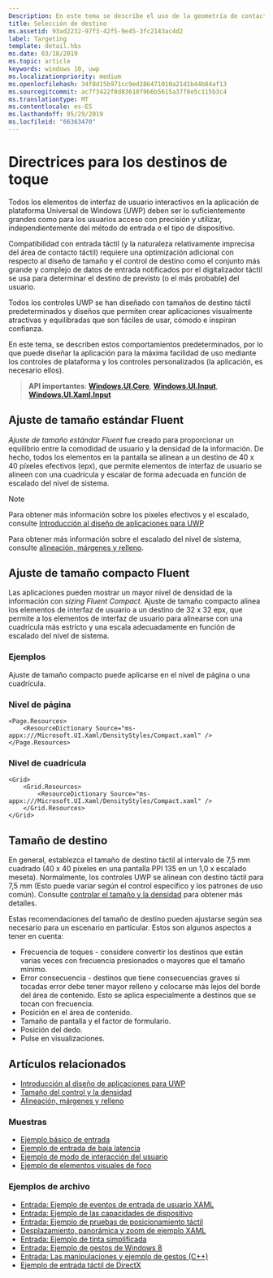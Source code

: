 ```yaml
---
Description: En este tema se describe el uso de la geometría de contacto para la selección táctil del destino y se proporcionan procedimientos recomendados para la selección del destino en aplicaciones de Windows Runtime.
title: Selección de destino
ms.assetid: 93ad2232-97f3-42f5-9e45-3fc2143ac4d2
label: Targeting
template: detail.hbs
ms.date: 03/18/2019
ms.topic: article
keywords: windows 10, uwp
ms.localizationpriority: medium
ms.openlocfilehash: 34f8d15b971cc9ed286471010a21d1b44b84af13
ms.sourcegitcommit: ac7f3422f8d83618f9b6b5615a37f8e5c115b3c4
ms.translationtype: MT
ms.contentlocale: es-ES
ms.lasthandoff: 05/29/2019
ms.locfileid: "66363470"
---
```

# <a name="guidelines-for-touch-targets"></a>Directrices para los destinos de toque

Todos los elementos de interfaz de usuario interactivos en la aplicación de plataforma Universal de Windows (UWP) deben ser lo suficientemente grandes como para los usuarios acceso con precisión y utilizar, independientemente del método de entrada o el tipo de dispositivo.

Compatibilidad con entrada táctil (y la naturaleza relativamente imprecisa del área de contacto táctil) requiere una optimización adicional con respecto al diseño de tamaño y el control de destino como el conjunto más grande y complejo de datos de entrada notificados por el digitalizador táctil se usa para determinar el destino de previsto (o el más probable) del usuario.

Todos los controles UWP se han diseñado con tamaños de destino táctil predeterminados y diseños que permiten crear aplicaciones visualmente atractivas y equilibradas que son fáciles de usar, cómodo e inspiran confianza.

En este tema, se describen estos comportamientos predeterminados, por lo que puede diseñar la aplicación para la máxima facilidad de uso mediante los controles de plataforma y los controles personalizados (la aplicación, es necesario ellos).

> **API importantes**: [**Windows.UI.Core**](https://docs.microsoft.com/uwp/api/Windows.UI.Core), [**Windows.UI.Input**](https://docs.microsoft.com/uwp/api/Windows.UI.Input), [**Windows.UI.Xaml.Input**](https://docs.microsoft.com/uwp/api/Windows.UI.Xaml.Input)

## <a name="fluent-standard-sizing"></a>Ajuste de tamaño estándar Fluent

*Ajuste de tamaño estándar Fluent* fue creado para proporcionar un equilibrio entre la comodidad de usuario y la densidad de la información. De hecho, todos los elementos en la pantalla se alinean a un destino de 40 x 40 píxeles efectivos (epx), que permite elementos de interfaz de usuario se alineen con una cuadrícula y escalar de forma adecuada en función de escalado del nivel de sistema.

> [!NOTE]
>Para obtener más información sobre los píxeles efectivos y el escalado, consulte [Introducción al diseño de aplicaciones para UWP](../basics/design-and-ui-intro.md#effective-pixels-and-scaling)
>
> Para obtener más información sobre el escalado del nivel de sistema, consulte [alineación, márgenes y relleno](../layout/alignment-margin-padding.md).

## <a name="fluent-compact-sizing"></a>Ajuste de tamaño compacto Fluent

Las aplicaciones pueden mostrar un mayor nivel de densidad de la información con *sizing Fluent Compact*. Ajuste de tamaño compacto alinea los elementos de interfaz de usuario a un destino de 32 x 32 epx, que permite a los elementos de interfaz de usuario para alinearse con una cuadrícula más estricto y una escala adecuadamente en función de escalado del nivel de sistema.

### <a name="examples"></a>Ejemplos

Ajuste de tamaño compacto puede aplicarse en el nivel de página o una cuadrícula.

### <a name="page-level"></a>Nivel de página

```xaml
<Page.Resources>
    <ResourceDictionary Source="ms-appx:///Microsoft.UI.Xaml/DensityStyles/Compact.xaml" />
</Page.Resources>
```

### <a name="grid-level"></a>Nivel de cuadrícula

```xaml
<Grid>
    <Grid.Resources>
        <ResourceDictionary Source="ms-appx:///Microsoft.UI.Xaml/DensityStyles/Compact.xaml" />
    </Grid.Resources>
</Grid>
```

## <a name="target-size"></a>Tamaño de destino

En general, establezca el tamaño de destino táctil al intervalo de 7,5 mm cuadrado (40 x 40 píxeles en una pantalla PPI 135 en un 1,0 x escalado meseta). Normalmente, los controles UWP se alinean con destino táctil para 7,5 mm (Esto puede variar según el control específico y los patrones de uso común). Consulte [controlar el tamaño y la densidad](../style/spacing.md) para obtener más detalles.

Estas recomendaciones del tamaño de destino pueden ajustarse según sea necesario para un escenario en particular. Estos son algunos aspectos a tener en cuenta:

- Frecuencia de toques - considere convertir los destinos que están varias veces con frecuencia presionados o mayores que el tamaño mínimo.
- Error consecuencia - destinos que tiene consecuencias graves si tocadas error debe tener mayor relleno y colocarse más lejos del borde del área de contenido. Esto se aplica especialmente a destinos que se tocan con frecuencia.
- Posición en el área de contenido.
- Tamaño de pantalla y el factor de formulario.
- Posición del dedo.
- Pulse en visualizaciones.

## <a name="related-articles"></a>Artículos relacionados

- [Introducción al diseño de aplicaciones para UWP](../basics/design-and-ui-intro.md)
- [Tamaño del control y la densidad](../style/spacing.md)
- [Alineación, márgenes y relleno](../layout/alignment-margin-padding.md)

### <a name="samples"></a>Muestras

- [Ejemplo básico de entrada](https://go.microsoft.com/fwlink/p/?LinkID=620302)
- [Ejemplo de entrada de baja latencia](https://go.microsoft.com/fwlink/p/?LinkID=620304)
- [Ejemplo de modo de interacción del usuario](https://go.microsoft.com/fwlink/p/?LinkID=619894)
- [Ejemplo de elementos visuales de foco](https://go.microsoft.com/fwlink/p/?LinkID=619895)

### <a name="archive-samples"></a>Ejemplos de archivo

- [Entrada: Ejemplo de eventos de entrada de usuario XAML](https://go.microsoft.com/fwlink/p/?linkid=226855)
- [Entrada: Ejemplo de las capacidades de dispositivo](https://go.microsoft.com/fwlink/p/?linkid=231530)
- [Entrada: Ejemplo de pruebas de posicionamiento táctil](https://go.microsoft.com/fwlink/p/?linkid=231590)
- [Desplazamiento, panorámica y zoom de ejemplo XAML](https://go.microsoft.com/fwlink/p/?linkid=251717)
- [Entrada: Ejemplo de tinta simplificada](https://go.microsoft.com/fwlink/p/?linkid=246570)
- [Entrada: Ejemplo de gestos de Windows 8](https://go.microsoft.com/fwlink/p/?LinkId=264995)
- [Entrada: Las manipulaciones y ejemplo de gestos (C++)](https://go.microsoft.com/fwlink/p/?linkid=231605)
- [Ejemplo de entrada táctil de DirectX](https://go.microsoft.com/fwlink/p/?LinkID=231627)
